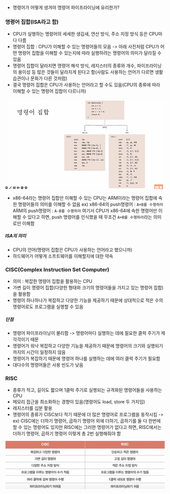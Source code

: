 - 명령어가 어떻게 생겨야 명령어 파이프라이닝에 유리한가?

### 명령어 집합(ISA라고 함)
- CPU가 실행하는 명령어의 세세한 생김새, 연산 방식, 주소 지정 방식 등은 CPU마다 다름
- 명령어 집합 : CPU가 이해할 수 있는 명령어들의 모음
-> 아래 사진처럼 CPU가 어떤 명령어 집합을 이해할 수 있는지에 따라 실행하려는 명령어의 의미가 달라질 수 있음
- 명령어 집합이 달라지면 명령어 해석 방식, 레지스터의 종류와 개수, 파이프라이닝의 용이성 등 많은 것들이 달라지게 된다고 함(사람도 사용하는 언어가 다르면 생활습관이나 문화가 다른 것처럼)
- 결국 명령어 집합은 CPU가 사용하는 언어라고 할 수도 있음(CPU의 종류에 따라 이해할 수 있는 명령어 집합이 다르니까)

![](../../README_resources/Pasted%20image%2020240229053710.png)

- x86-64라는 명령어 집합만 이해할 수 있는 CPU는 ARM이라는 명령어 집합에 속한 명령어들의 의미를 이해할 수 없음
ex) 
x86-64의 push명령어 :  `A+B를 수행하라`
ARM의 push명령어 : `A-B를 수행하라`
여기서 CPU가 x86-64에 속한 명령어만 이해할 수 있다고 하면, push 명령어를 인식했을 때 무조건 `A+B를 수행하라`라는 의미로만 이해함

##### ISA의 의미
- CPU의 언어(명령어 집합은 CPU가 사용하는 언어라고 했으니까)
- 하드웨어가 어떻게 소프트웨어를 이해할지에 대한 약속

### CISC(Complex Instruction Set Computer)
- 의미 : 복잡한 명령어 집합을 활용하는 CPU
- 가변 길이 명령어 집합(다양한 형태와 크기의 명령어들을 가지고 있는 명령어 집합)을 활용함
- 명령어 하나하나가 복잡하고 다양한 기능을 제공하기 때문에 상대적으로 적은 수의 명령어로도 프로그램을 실행할 수 있음

##### 단점
- 명령어 파이프라이닝이 불리함 -> 명령어마다 실행하는 데에 필요한 클럭 주기가 제각각이기 때문
- 명령어가 워낙 복잡하고 다양한 기능을 제공하기 때문에 명령어의 크기와 실행되기까지의 시간이 일정하지 않음
- 명령어가 복잡하기 때문에 명령어 하나를 실행하는 데에 여러 클럭 주기가 필요함
- 대다수의 명령어들은 사용 빈도가 낮음

### RISC
- 종류가 적고, 길이도 짧으며 1클럭 주기로 실행되는 규격화된 명령어들을 사용하는 CPU
- 메모리 접근을 최소화하는 경향이 있음(명령어도 load, store 두 가지임)
- 레지스터를 십분 활용
- 명령어의 종류가 CISC보다 적기 때문에 더 많은 명령어로 프로그램을 동작시킴
-> ex) CISC에는 더하기 명령어, 곱하기 명령어 외에 더하기, 곱하기를 둘 다 한번에 할 수 있는 명령어도 있지만 RISC에는 그러한 명령어가 없다고 하면, RISC에서는 더하기 명령어, 곱하기 명령어 이렇게 총 2번 실행해줘야 함

![](../../README_resources/Pasted%20image%2020240229060341.png)